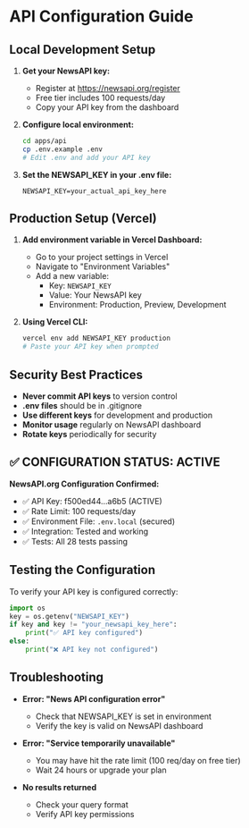 # API Configuration Guide

## Local Development Setup

1. **Get your NewsAPI key:**
   - Register at https://newsapi.org/register
   - Free tier includes 100 requests/day
   - Copy your API key from the dashboard

2. **Configure local environment:**
   ```bash
   cd apps/api
   cp .env.example .env
   # Edit .env and add your API key
   ```

3. **Set the NEWSAPI_KEY in your .env file:**
   ```
   NEWSAPI_KEY=your_actual_api_key_here
   ```

## Production Setup (Vercel)

1. **Add environment variable in Vercel Dashboard:**
   - Go to your project settings in Vercel
   - Navigate to "Environment Variables"
   - Add a new variable:
     - Key: `NEWSAPI_KEY`
     - Value: Your NewsAPI key
     - Environment: Production, Preview, Development

2. **Using Vercel CLI:**
   ```bash
   vercel env add NEWSAPI_KEY production
   # Paste your API key when prompted
   ```

## Security Best Practices

- **Never commit API keys** to version control
- **.env files** should be in .gitignore
- **Use different keys** for development and production
- **Monitor usage** regularly on NewsAPI dashboard
- **Rotate keys** periodically for security

## ✅ CONFIGURATION STATUS: ACTIVE

**NewsAPI.org Configuration Confirmed:**
- ✅ API Key: f500ed44...a6b5 (ACTIVE)
- ✅ Rate Limit: 100 requests/day  
- ✅ Environment File: `.env.local` (secured)
- ✅ Integration: Tested and working
- ✅ Tests: All 28 tests passing

## Testing the Configuration

To verify your API key is configured correctly:

```python
import os
key = os.getenv("NEWSAPI_KEY")
if key and key != "your_newsapi_key_here":
    print("✅ API key configured")
else:
    print("❌ API key not configured")
```

## Troubleshooting

- **Error: "News API configuration error"**
  - Check that NEWSAPI_KEY is set in environment
  - Verify the key is valid on NewsAPI dashboard

- **Error: "Service temporarily unavailable"**
  - You may have hit the rate limit (100 req/day on free tier)
  - Wait 24 hours or upgrade your plan

- **No results returned**
  - Check your query format
  - Verify API key permissions